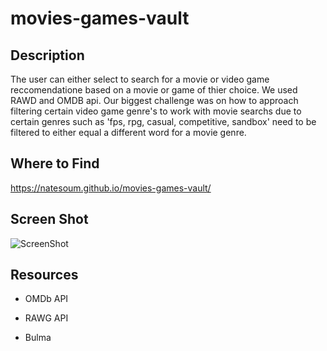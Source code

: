 # movies-games-vault

## Description
The user can either select to search for a movie or video game reccomendatione based on a movie or game of thier choice.  We used RAWD and OMDB api.
Our biggest challenge was on how to approach filtering certain video game genre's to work with movie searchs due to certain genres such as 'fps, rpg, casual, competitive, sandbox' need to be filtered to either equal a different word for a movie genre.

## Where to Find
https://natesoum.github.io/movies-games-vault/

## Screen Shot
![ScreenShot](.assets/images/Screenshot.PNG)

## Resources

* OMDb API

* RAWG API

* Bulma
